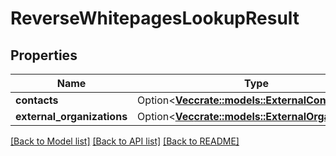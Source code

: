 # ReverseWhitepagesLookupResult

## Properties

Name | Type | Description | Notes
------------ | ------------- | ------------- | -------------
**contacts** | Option<[**Vec<crate::models::ExternalContact>**](ExternalContact.md)> |  | [optional]
**external_organizations** | Option<[**Vec<crate::models::ExternalOrganization>**](ExternalOrganization.md)> |  | [optional]

[[Back to Model list]](../README.md#documentation-for-models) [[Back to API list]](../README.md#documentation-for-api-endpoints) [[Back to README]](../README.md)


